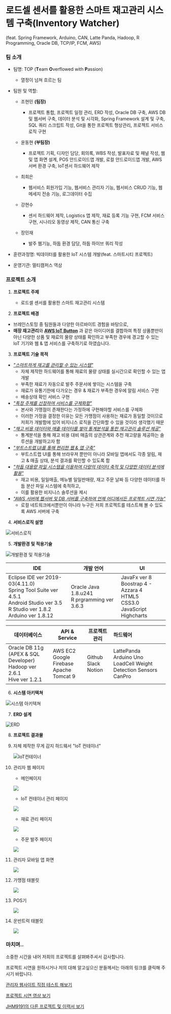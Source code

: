 # 로드셀 센서를 활용한 스마트 재고관리 시스템 구축(Inventory Watcher)

(feat. Spring Framework, Arduino, CAN, Latte Panda, Hadoop, R Programming, Oracle DB, TCP/IP, FCM,  AWS) 



### 팀 소개
- 팀명: TOP (**T**eam **O**verflowed with **P**assion)

  - 열정이 넘쳐 흐르는 팀

- 팀원 및 역할:
  - 조현민 **(팀장)**

    - 프로젝트 통합, 프로젝트 일정 관리, ERD 작성, Oracle DB 구축, AWS DB 및 웹서버 구축, 데이터 분석 및 시각화, Spring Framework 설계 및 구축, SQL 쿼리 스크립트 작성, Git을 통한 프로젝트 형상관리, 프로젝트 서비스 로직 구현

  - 윤동현 **(부팀장)**

    - 프로젝트 기획, 디자인 담당, 회의록, WBS 작성, 발표자료 및 패널 작성, 웹 및 앱 화면 설계, POS 안드로이드앱 개발, 로컬 안드로이드앱 개발, AWS 서버 환경 구축, IoT센서 하드웨어 제작

  - 최희은

    - 웹서비스 회원가입 기능, 웹서비스 관리자 기능, 웹서비스 CRUD 기능, 웹 메세지 전송 기능, 로그데이터 수집

  - 강현수

    - 센서 하드웨어 제작, Logistics 앱 제작, 재료 등록 기능 구현, FCM 서비스 구현, 시나리오 동영상 제작, CAN 통신 구축

  - 장민재

    - 발주 웹기능, 하둡 환경 담당, 하둡 하이브 쿼리 작성

    

- 훈련과정명: 빅데이터를 활용한 IoT 시스템 개발(feat. 스마트시티 프로젝트)

- 운영기관: 멀티캠퍼스 역삼



### 프로젝트 소개

1. **프로젝트 주제** 
	
	- 로드셀 센서를 활용한 스마트 재고관리 시스템
	
	
	
2. **프로젝트 배경**

  - 브레인스토밍 중 팀원들과 다양한 아르바이트 경험을 바탕으로,
  - **매장 재고관리**와 **[AWS IoT Button](https://aws.amazon.com/ko/iotbutton/)** 과 같은 아이디어를 결합하여 특정 상품뿐만이 아닌 다양한 상품 및 재료의 물량 상태를 확인하고 부족한 경우에 경고할 수 있는 IoT 기기와 웹 & 앱 서비스를 구축하기로 하였습니다.

  

3. **프로젝트 기술 목적**

  - <u>*"스마트하게 재고를 관리할 수 있는 시스템"*</u>
    - 자체 제작한 하드웨어를 통해 재료의 물량 상태를 실시간으로 확인할 수 있는 앱 개발
    - 부족한 재료가 자동으로 발주 주문서에 쌓이는 시스템을 구축
    - 재료가 유통기한에 다가오는 경우 & 재료가 부족한 경우에 알림 서비스 구현
    - 배송상태 확인 서비스 구현
  - *<u>"특정 주체를 선정하여 서비스를 구체화함"</u>*
    - 본사와 가맹점이 존재한다는 가정하에 구현해야할 서비스를 구체화
    - 이러한 가정을 결정한 이유는 모든 가맹점이 사용하는 재료가 동일할 것이므로 저희가 개발함에 있어 비지니스 로직을 간단화할 수 있을 것이라 생각했기 때문
  - *<u>"재고 비용 데이터와 매출 데이터를 쌓아 통계분석을 통한 재고관리 솔루션 제공"</u>*
    - 통계분석을 통해 재고 비용 대비 매출의 상관관계와 추천 재고량을 제공하는 솔루션을 개발하고자 함
  - <u>*"부트스트랩 UI를 통해 편리한 웹 & 앱 구축"*</u>
    - 부트스트랩 UI를 통해 브라우져 뿐만이 아니라 모바일 앱에서도 각종 알림, 재고 & 매출 상태, 분석 결과를 확인할 수 있도록 함
  - <u>*"하둡 대용량 파일 시스템을 이용하여 다량의 데이터 축적 및 다양한 데이터 분석에 활용"*</u>
    - 재고 비용, 일일매출, 메뉴별 일일판매량, 재고 주문 날짜 등 다양한 데이터를 하둡 분산 파일 시스템에 축적하고,
    - 이를 활용한 비지니스 솔루션을 제시
  - <u>*"AWS 서버에 웹서버 및 DB 서버를 구축하여 언제 어디에서든 프로젝트 시연 가능"*</u>
    - 로컬 네트워크에서뿐만이 아니라 누구든 저희 프로젝트를 테스트해 볼 수 있도록 AWS 서버에 구축

  

  

  

4. **서비스로직 설명**

  ![서비스로직](./img/서비스로직.png)

  

  

  

5. **개발환경 및 적용기술**

  ![개발환경 및 적용기술](./img/개발환경및적용기술.png)

  | IDE                                                          | 개발 언어                                        | UI                                                           |
  | ------------------------------------------------------------ | ------------------------------------------------ | ------------------------------------------------------------ |
  | Eclipse IDE ver 2019-03(4.11.0) <br/>Spring Tool Suite ver 4.5.1 <br/>Android Studio ver 3.5 <br/>R Studio ver 1.8.2 <br/>Arduino ver 1.8.12 | Oracle Java 1.8.u241 <br/>R prgramming ver 3.6.3 | JavaFx ver 8 <br/>Boostrap 4 - Azzara 4 <br/>HTML5 <br />CSS3.0 <br />JavaScript <br />Highcharts |

  | 데이터베이스                                                 | API & Service                                        | 프로젝트 관리                   | 하드웨어                                                     |
  | ------------------------------------------------------------ | ---------------------------------------------------- | ------------------------------- | :----------------------------------------------------------- |
  | Oracle DB 11g <br />(APEX & SQL Developer)<br/> Hadoop ver 2.6.1<br/>Hive ver 1.2.1 | AWS EC2  <br />Google Firebase <br />Apache Tomcat 9 | Github <br />Slack <br />Notion | LattePanda <br />Arduino Uno <br />LoadCell Weight Detection Sensors <br />CanPro |

  

  

  

6. **시스템 아키텍쳐**

  ![시스템 아키텍쳐](./img/시스템아키텍쳐.png)

  

  

  

  

7. **ERD 설계**

  ![ERD](./img/ERD.png)

  

  

  

  

8. **프로젝트 결과물**

  

  1. 자체 제작한 무게 감지 하드웨서 "IoT 컨테이너"

     ![IoT컨테이너](./img/IoT컨테이너.png)

     

  2. 관리자 웹 페이지

     - 메인페이지

     ![](./img/관리자웹페이지_메인페이지.png)

     

     - IoT 컨테이너 관리 페이지

     ![](./img/관리자웹페이지_컨테이너.png)

     

     - 재료 관리 페이지

     ![](./img/관리자웹페이지_재료.png)

     

     - 주문 발주 페이지

     ![](./img/관리자웹페이지_주문발주.png)

     

     

  3. 관리자 모바일 앱 화면

     ![](./img/관리자모바일앱화면.png)

     

  4. 가맹점 태블릿

     ![](./img/가맹점태블릿.png)

     

  5. POS기

     ![](./img/POS.png)

     

  6. 운반트럭 태블릿

     ![](./img/운반트럭태블릿.png)

  

  

  ### 마치며..

  소중한 시간을 내어 저희의 프로젝트를 살펴봐주셔서 감사합니다.

  프로젝트 시연을 원하시거나 저의 대해 알고싶으신 분들께서는 아래의 링크를 클릭해 주시기 바랍니다.

  

  [관리자 웹사이트 직접 테스트 해보기](http://15.165.163.102/top)

  [프로젝트 시연 영상 보기](https://youtu.be/6x_5fEjYh4E)

  [JHM9191의 다른 프로젝트 및 이력서 보기](https://www.notion.so/jhm9191/Jo-Hyun-Min-7c46d52d463e4265af412494e6d1261f)

  